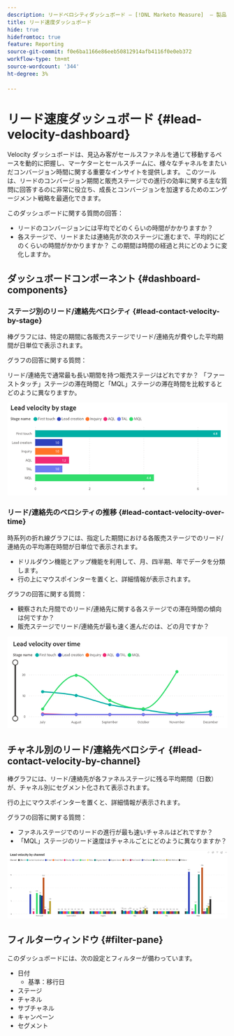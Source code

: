 ```yaml
---
description: リードベロシティダッシュボード — [!DNL Marketo Measure]  — 製品
title: リード速度ダッシュボード
hide: true
hidefromtoc: true
feature: Reporting
source-git-commit: f0e6ba1166e86eeb50812914afb4116f0e0eb372
workflow-type: tm+mt
source-wordcount: '344'
ht-degree: 3%

---
```


# リード速度ダッシュボード {#lead-velocity-dashboard}

Velocity ダッシュボードは、見込み客がセールスファネルを通じて移動するペースを動的に把握し、マーケターとセールスチームに、様々なチャネルをまたいだコンバージョン時間に関する重要なインサイトを提供します。 このツールは、リードのコンバージョン期間と販売ステージでの進行の効率に関する主な質問に回答するのに非常に役立ち、成長とコンバージョンを加速するためのエンゲージメント戦略を最適化できます。

このダッシュボードに関する質問の回答：

* リードのコンバージョンには平均でどのくらいの時間がかかりますか？
* 各ステージで、リードまたは連絡先が次のステージに進むまで、平均的にどのくらいの時間がかかりますか？ この期間は時間の経過と共にどのように変化しますか。

## ダッシュボードコンポーネント {#dashboard-components}

### ステージ別のリード/連絡先ベロシティ {#lead-contact-velocity-by-stage}

棒グラフには、特定の期間に各販売ステージでリード/連絡先が費やした平均期間が日単位で表示されます。

グラフの回答に関する質問：

リード/連絡先で通常最も長い期間を持つ販売ステージはどれですか？
「ファーストタッチ」ステージの滞在時間と「MQL」ステージの滞在時間を比較するとどのように異なりますか。

![](assets/lead-velocity-dashboard-1.png)

### リード/連絡先のベロシティの推移 {#lead-contact-velocity-over-time}

時系列の折れ線グラフには、指定した期間における各販売ステージでのリード/連絡先の平均滞在時間が日単位で表示されます。

* ドリルダウン機能とアップ機能を利用して、月、四半期、年でデータを分類します。
* 行の上にマウスポインターを置くと、詳細情報が表示されます。

グラフの回答に関する質問：

* 観察された月間でのリード/連絡先に関する各ステージでの滞在時間の傾向は何ですか？
* 販売ステージでリード/連絡先が最も速く進んだのは、どの月ですか？

![](assets/lead-velocity-dashboard-2.png)

## チャネル別のリード/連絡先ベロシティ {#lead-contact-velocity-by-channel}

棒グラフには、リード/連絡先が各ファネルステージに残る平均期間（日数）が、チャネル別にセグメント化されて表示されます。

行の上にマウスポインターを置くと、詳細情報が表示されます。

グラフの回答に関する質問：

* ファネルステージでのリードの進行が最も速いチャネルはどれですか？
* 「MQL」ステージのリード速度はチャネルごとにどのように異なりますか？

![](assets/lead-velocity-dashboard-3.png)

## フィルターウィンドウ {#filter-pane}

このダッシュボードには、次の設定とフィルターが備わっています。

* 日付
   * 基準：移行日
* ステージ
* チャネル
* サブチャネル
* キャンペーン
* セグメント
